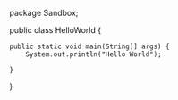 package Sandbox;

public class HelloWorld {

	public static void main(String[] args) {
		System.out.println("Hello World");

	}

}

